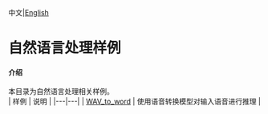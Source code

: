 中文|[English](README.md)

# 自然语言处理样例

#### 介绍
本目录为自然语言处理相关样例。   
| 样例  | 说明  |
|---|---|
| [WAV_to_word](./WAV_to_word)  | 使用语音转换模型对输入语音进行推理  |
